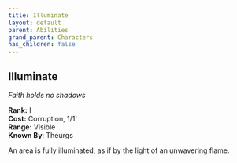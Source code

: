 ```yaml
---
title: Illuminate
layout: default
parent: Abilities
grand_parent: Characters
has_children: false
---
```


## Illuminate
_Faith holds no shadows_

**Rank:** I  
**Cost:** Corruption, 1/1'  
**Range:** Visible  
**Known By**: Theurgs

An area is fully illuminated, as if by the light of an unwavering flame.
